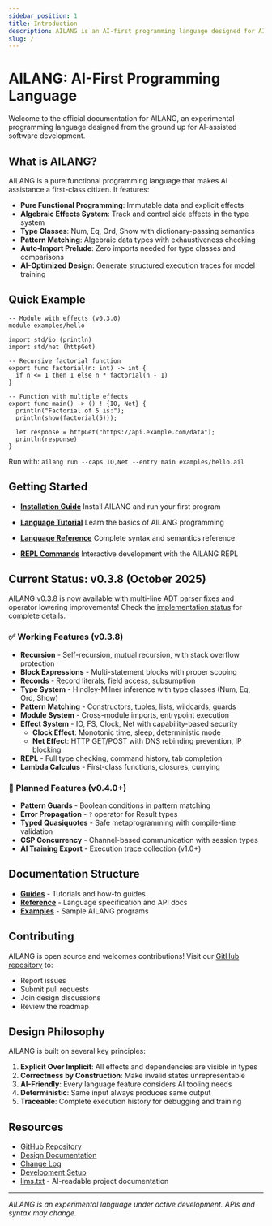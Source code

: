 ```yaml
---
sidebar_position: 1
title: Introduction
description: AILANG is an AI-first programming language designed for AI-assisted development
slug: /
---
```


# AILANG: AI-First Programming Language

Welcome to the official documentation for AILANG, an experimental programming language designed from the ground up for AI-assisted software development.

## What is AILANG?

AILANG is a pure functional programming language that makes AI assistance a first-class citizen. It features:

- **Pure Functional Programming**: Immutable data and explicit effects
- **Algebraic Effects System**: Track and control side effects in the type system
- **Type Classes**: Num, Eq, Ord, Show with dictionary-passing semantics
- **Pattern Matching**: Algebraic data types with exhaustiveness checking
- **Auto-Import Prelude**: Zero imports needed for type classes and comparisons
- **AI-Optimized Design**: Generate structured execution traces for model training

## Quick Example

```ailang
-- Module with effects (v0.3.0)
module examples/hello

import std/io (println)
import std/net (httpGet)

-- Recursive factorial function
export func factorial(n: int) -> int {
  if n <= 1 then 1 else n * factorial(n - 1)
}

-- Function with multiple effects
export func main() -> () ! {IO, Net} {
  println("Factorial of 5 is:");
  println(show(factorial(5)));

  let response = httpGet("https://api.example.com/data");
  println(response)
}
```

Run with: `ailang run --caps IO,Net --entry main examples/hello.ail`

## Getting Started

- **[Installation Guide](/docs/guides/getting-started)**
  Install AILANG and run your first program

- **[Language Tutorial](/docs/guides/development)**
  Learn the basics of AILANG programming

- **[Language Reference](/docs/reference/language-syntax)**
  Complete syntax and semantics reference

- **[REPL Commands](/docs/reference/repl-commands)**
  Interactive development with the AILANG REPL

## Current Status: v0.3.8 (October 2025)

AILANG v0.3.8 is now available with multi-line ADT parser fixes and operator lowering improvements! Check the [implementation status](/docs/reference/implementation-status) for complete details.

### ✅ Working Features (v0.3.8)
- **Recursion** - Self-recursion, mutual recursion, with stack overflow protection
- **Block Expressions** - Multi-statement blocks with proper scoping
- **Records** - Record literals, field access, subsumption
- **Type System** - Hindley-Milner inference with type classes (Num, Eq, Ord, Show)
- **Pattern Matching** - Constructors, tuples, lists, wildcards, guards
- **Module System** - Cross-module imports, entrypoint execution
- **Effect System** - IO, FS, Clock, Net with capability-based security
  - **Clock Effect**: Monotonic time, sleep, deterministic mode
  - **Net Effect**: HTTP GET/POST with DNS rebinding prevention, IP blocking
- **REPL** - Full type checking, command history, tab completion
- **Lambda Calculus** - First-class functions, closures, currying

### 🚧 Planned Features (v0.4.0+)
- **Pattern Guards** - Boolean conditions in pattern matching
- **Error Propagation** - `?` operator for Result types
- **Typed Quasiquotes** - Safe metaprogramming with compile-time validation
- **CSP Concurrency** - Channel-based communication with session types
- **AI Training Export** - Execution trace collection (v1.0+)

## Documentation Structure

- **[Guides](/docs/guides/getting-started)** - Tutorials and how-to guides
- **[Reference](/docs/reference/language-syntax)** - Language specification and API docs
- **[Examples](https://github.com/sunholo-data/ailang/tree/main/examples)** - Sample AILANG programs

## Contributing

AILANG is open source and welcomes contributions! Visit our [GitHub repository](https://github.com/sunholo-data/ailang) to:

- Report issues
- Submit pull requests
- Join design discussions
- Review the roadmap

## Design Philosophy

AILANG is built on several key principles:

1. **Explicit Over Implicit**: All effects and dependencies are visible in types
2. **Correctness by Construction**: Make invalid states unrepresentable
3. **AI-Friendly**: Every language feature considers AI tooling needs
4. **Deterministic**: Same input always produces same output
5. **Traceable**: Complete execution history for debugging and training

## Resources

- [GitHub Repository](https://github.com/sunholo-data/ailang)
- [Design Documentation](https://github.com/sunholo-data/ailang/tree/main/design_docs)
- [Change Log](https://github.com/sunholo-data/ailang/blob/main/CHANGELOG.md)
- [Development Setup](/docs/guides/development)
- [llms.txt](https://sunholo-data.github.io/ailang/llms.txt) - AI-readable project documentation

---

*AILANG is an experimental language under active development. APIs and syntax may change.*
